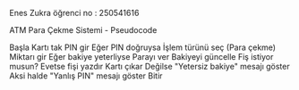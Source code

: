 Enes Zukra
öğrenci no : 250541616
 
 ATM Para Çekme Sistemi - Pseudocode

Başla
Kartı tak
PIN gir
Eğer PIN doğruysa
    İşlem türünü seç (Para çekme)
    Miktarı gir
    Eğer bakiye yeterliyse
        Parayı ver
        Bakiyeyi güncelle
        Fiş istiyor musun?
            Evetse fişi yazdır
        Kartı çıkar
    Değilse "Yetersiz bakiye" mesajı göster
Aksi halde "Yanlış PIN" mesajı göster
Bitir
